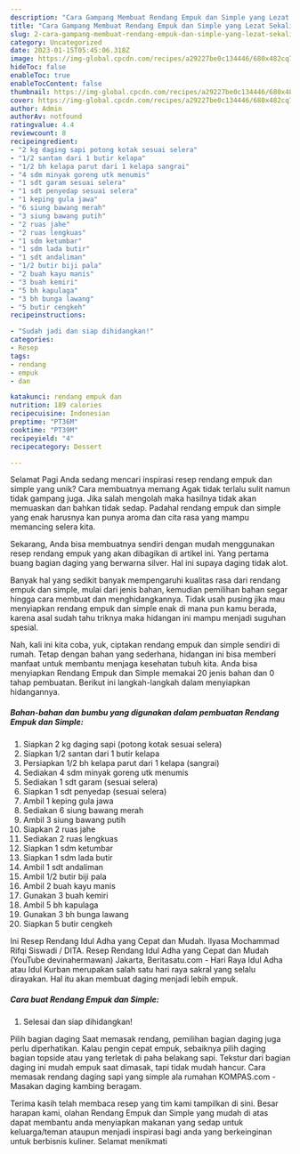 ```yaml
---
description: "Cara Gampang Membuat Rendang Empuk dan Simple yang Lezat Sekali"
title: "Cara Gampang Membuat Rendang Empuk dan Simple yang Lezat Sekali"
slug: 2-cara-gampang-membuat-rendang-empuk-dan-simple-yang-lezat-sekali
category: Uncategorized
date: 2023-01-15T05:45:06.318Z
image: https://img-global.cpcdn.com/recipes/a29227be0c134446/680x482cq70/rendang-empuk-dan-simple-foto-resep-utama.jpg
hideToc: false
enableToc: true
enableTocContent: false
thumbnail: https://img-global.cpcdn.com/recipes/a29227be0c134446/680x482cq70/rendang-empuk-dan-simple-foto-resep-utama.jpg
cover: https://img-global.cpcdn.com/recipes/a29227be0c134446/680x482cq70/rendang-empuk-dan-simple-foto-resep-utama.jpg
author: Admin
authorAv: notfound
ratingvalue: 4.4
reviewcount: 8
recipeingredient:
- "2 kg daging sapi potong kotak sesuai selera"
- "1/2 santan dari 1 butir kelapa"
- "1/2 bh kelapa parut dari 1 kelapa sangrai"
- "4 sdm minyak goreng utk menumis"
- "1 sdt garam sesuai selera"
- "1 sdt penyedap sesuai selera"
- "1 keping gula jawa"
- "6 siung bawang merah"
- "3 siung bawang putih"
- "2 ruas jahe"
- "2 ruas lengkuas"
- "1 sdm ketumbar"
- "1 sdm lada butir"
- "1 sdt andaliman"
- "1/2 butir biji pala"
- "2 buah kayu manis"
- "3 buah kemiri"
- "5 bh kapulaga"
- "3 bh bunga lawang"
- "5 butir cengkeh"
recipeinstructions:

- "Sudah jadi dan siap dihidangkan!"
categories:
- Resep
tags:
- rendang
- empuk
- dan

katakunci: rendang empuk dan 
nutrition: 189 calories
recipecuisine: Indonesian
preptime: "PT36M"
cooktime: "PT39M"
recipeyield: "4"
recipecategory: Dessert

---
```



Selamat Pagi Anda sedang mencari inspirasi resep rendang empuk dan simple yang unik? Cara membuatnya memang Agak tidak terlalu sulit namun tidak gampang juga. Jika salah mengolah maka hasilnya tidak akan memuaskan dan bahkan tidak sedap. Padahal rendang empuk dan simple yang enak harusnya kan punya aroma dan cita rasa yang mampu memancing selera kita.


Sekarang, Anda bisa membuatnya sendiri dengan mudah menggunakan resep rendang empuk yang akan dibagikan di artikel ini. Yang pertama buang bagian daging yang berwarna silver. Hal ini supaya daging tidak alot.

Banyak hal yang sedikit banyak mempengaruhi kualitas rasa dari rendang empuk dan simple, mulai dari jenis bahan, kemudian pemilihan bahan segar hingga cara membuat dan menghidangkannya. Tidak usah pusing jika mau menyiapkan rendang empuk dan simple enak di mana pun kamu berada, karena asal sudah tahu triknya maka hidangan ini mampu menjadi suguhan spesial.


Nah, kali ini kita coba, yuk, ciptakan rendang empuk dan simple sendiri di rumah. Tetap dengan bahan yang sederhana, hidangan ini bisa memberi manfaat untuk membantu menjaga kesehatan tubuh kita. Anda bisa menyiapkan Rendang Empuk dan Simple memakai 20 jenis bahan dan 0 tahap pembuatan. Berikut ini langkah-langkah dalam menyiapkan hidangannya.

<!--inarticleads1-->

##### Bahan-bahan dan bumbu yang digunakan dalam pembuatan Rendang Empuk dan Simple:

1. Siapkan 2 kg daging sapi (potong kotak sesuai selera)
1. Siapkan 1/2 santan dari 1 butir kelapa
1. Persiapkan 1/2 bh kelapa parut dari 1 kelapa (sangrai)
1. Sediakan 4 sdm minyak goreng utk menumis
1. Sediakan 1 sdt garam (sesuai selera)
1. Siapkan 1 sdt penyedap (sesuai selera)
1. Ambil 1 keping gula jawa
1. Sediakan 6 siung bawang merah
1. Ambil 3 siung bawang putih
1. Siapkan 2 ruas jahe
1. Sediakan 2 ruas lengkuas
1. Siapkan 1 sdm ketumbar
1. Siapkan 1 sdm lada butir
1. Ambil 1 sdt andaliman
1. Ambil 1/2 butir biji pala
1. Ambil 2 buah kayu manis
1. Gunakan 3 buah kemiri
1. Ambil 5 bh kapulaga
1. Gunakan 3 bh bunga lawang
1. Siapkan 5 butir cengkeh


Ini Resep Rendang Idul Adha yang Cepat dan Mudah. Ilyasa Mochammad Rifqi Siswadi / DITA. Resep Rendang Idul Adha yang Cepat dan Mudah (YouTube devinahermawan) Jakarta, Beritasatu.com - Hari Raya Idul Adha atau Idul Kurban merupakan salah satu hari raya sakral yang selalu dirayakan. Hal itu akan membuat daging menjadi lebih empuk. 

<!--inarticleads2-->

##### Cara buat Rendang Empuk dan Simple:


1. Selesai dan siap dihidangkan!

Pilih bagian daging Saat memasak rendang, pemilihan bagian daging juga perlu diperhatikan. Kalau pengin cepat empuk, sebaiknya pilih daging bagian topside atau yang terletak di paha belakang sapi. Tekstur dari bagian daging ini mudah empuk saat dimasak, tapi tidak mudah hancur. Cara memasak rendang daging sapi yang simple ala rumahan KOMPAS.com - Masakan daging kambing beragam. 

Terima kasih telah membaca resep yang tim kami tampilkan di sini. Besar harapan kami, olahan Rendang Empuk dan Simple yang mudah di atas dapat membantu anda menyiapkan makanan yang sedap untuk keluarga/teman ataupun menjadi inspirasi bagi anda yang berkeinginan untuk berbisnis kuliner. Selamat menikmati

